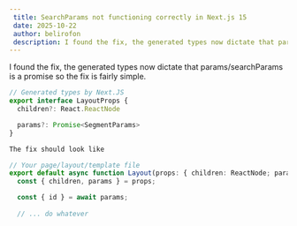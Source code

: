 ```yaml
---
 title: SearchParams not functioning correctly in Next.js 15
 date: 2025-10-22
 author: belirofon
 description: I found the fix, the generated types now dictate that params/searchParams is a promise so the fix is fairly simple.
---
```


I found the fix, the generated types now dictate that params/searchParams is a promise so the fix is fairly simple.

```typescript
// Generated types by Next.JS
export interface LayoutProps {
  children?: React.ReactNode

  params?: Promise<SegmentParams>
}

The fix should look like

// Your page/layout/template file
export default async function Layout(props: { children: ReactNode; params: Promise<{ id: string }> }) {
  const { children, params } = props;

  const { id } = await params;
  
  // ... do whatever
  